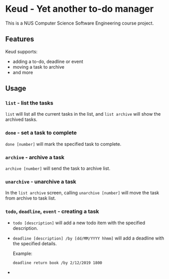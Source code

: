 # Keud - Yet another to-do manager
This is a NUS Computer Science Software Engineering course project.

## Features 

Keud supports:
* adding a to-do, deadline or event
* moving a task to archive  
* and more

## Usage

### `list` - list the tasks

`list` will list all the current tasks in the list, and `list archive` will 
show the archived tasks.

### `done` - set a task to complete

`done [number]` will mark the specified task to complete.

### `archive` - archive a task

`archive [number]` will send the task to archive list.
### `unarchive` - unarchive a task

In the `list archive` screen, calling `unarchive [number]` will move the task from archive to task list.

### `todo`, `deadline`, `event` - creating a task
* `todo [description]` will add a new todo item with the specified description.

* `deadline [description] /by [dd/MM/YYYY hhmm]` will add a deadline with the specified details.

    Example: 
    ```
    deadline return book /by 2/12/2019 1800
    ```
    
* 
    






